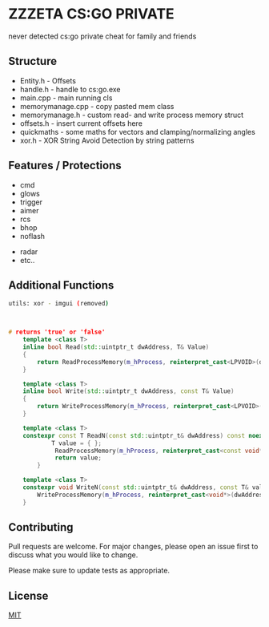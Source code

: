 # ZZZETA CS:GO PRIVATE

never detected cs:go private cheat for family and friends

## Structure

+ Entity.h - Offsets
+ handle.h - handle to cs:go.exe
+ main.cpp - main running cls
+ memorymanage.cpp - copy pasted mem class
+ memorymanage.h - custom read- and write process memory struct
+ offsets.h - insert current offsets here
+ quickmaths - some maths for vectors and clamping/normalizing angles
+ xor.h - XOR String Avoid Detection by string patterns
## Features / Protections
+ cmd 
+ glows
+ trigger
+ aimer
+ rcs 
+ bhop
+ noflash
- radar
- etc..

## Additional Functions
```bash
utils: xor - imgui (removed)
```
```cpp


# returns 'true' or 'false'
	template <class T>
	inline bool Read(std::uintptr_t dwAddress, T& Value)
	{
		return ReadProcessMemory(m_hProcess, reinterpret_cast<LPVOID>(dwAddress), reinterpret_cast<LPVOID>(&Value), sizeof(T), NULL);
	}

	template <class T>
	inline bool Write(std::uintptr_t dwAddress, const T& Value)
	{
		return WriteProcessMemory(m_hProcess, reinterpret_cast<LPVOID>(dwAddress), reinterpret_cast<LPCVOID>(&Value), sizeof(T), NULL);
	}

	template <class T> 
	constexpr const T ReadN(const std::uintptr_t& dwAddress) const noexcept {
			T value = { };
			 ReadProcessMemory(m_hProcess, reinterpret_cast<const void*>(dwAddress), &value, sizeof(T), NULL);
			 return value;
		}

	template <class T>
	constexpr void WriteN(const std::uintptr_t& dwAddress, const T& value) const noexcept {
		WriteProcessMemory(m_hProcess, reinterpret_cast<void*>(dwAddress), &value, sizeof(T), NULL);
	}
```

## Contributing

Pull requests are welcome. For major changes, please open an issue first
to discuss what you would like to change.

Please make sure to update tests as appropriate.

## License

[MIT](https://de.wikipedia.org/wiki/MIT-Lizenz)
